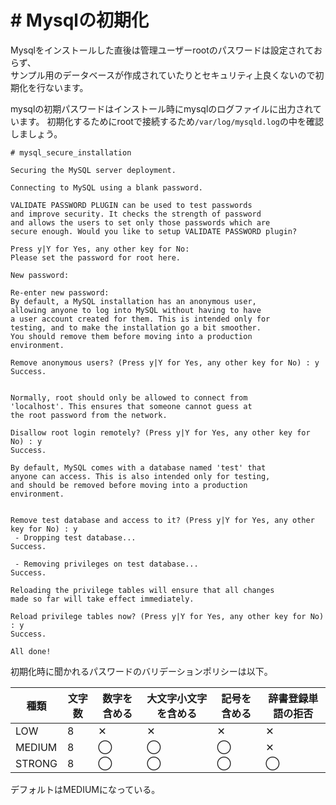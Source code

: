 # # Mysqlの初期化
Mysqlをインストールした直後は管理ユーザーrootのパスワードは設定されておらず、  
サンプル用のデータベースが作成されていたりとセキュリティ上良くないので初期化を行ないます。  

mysqlの初期パスワードはインストール時にmysqlのログファイルに出力されています。
初期化するためにrootで接続するため`/var/log/mysqld.log`の中を確認しましょう。


```
# mysql_secure_installation

Securing the MySQL server deployment.

Connecting to MySQL using a blank password.

VALIDATE PASSWORD PLUGIN can be used to test passwords
and improve security. It checks the strength of password
and allows the users to set only those passwords which are
secure enough. Would you like to setup VALIDATE PASSWORD plugin?

Press y|Y for Yes, any other key for No:
Please set the password for root here.

New password:

Re-enter new password:
By default, a MySQL installation has an anonymous user,
allowing anyone to log into MySQL without having to have
a user account created for them. This is intended only for
testing, and to make the installation go a bit smoother.
You should remove them before moving into a production
environment.

Remove anonymous users? (Press y|Y for Yes, any other key for No) : y
Success.


Normally, root should only be allowed to connect from
'localhost'. This ensures that someone cannot guess at
the root password from the network.

Disallow root login remotely? (Press y|Y for Yes, any other key for No) : y
Success.

By default, MySQL comes with a database named 'test' that
anyone can access. This is also intended only for testing,
and should be removed before moving into a production
environment.


Remove test database and access to it? (Press y|Y for Yes, any other key for No) : y
 - Dropping test database...
Success.

 - Removing privileges on test database...
Success.

Reloading the privilege tables will ensure that all changes
made so far will take effect immediately.

Reload privilege tables now? (Press y|Y for Yes, any other key for No) : y
Success.

All done!
```

初期化時に聞かれるパスワードのバリデーションポリシーは以下。  

| 種類 | 文字数 | 数字を含める | 大文字小文字を含める | 記号を含める | 辞書登録単語の拒否 |
| -- | -- | -- | -- | -- | -- |
| LOW | 8 | ✕ | ✕ | ✕ | ✕ |
| MEDIUM | 8 | ◯ | ◯ | ◯ | ✕ |
| STRONG | 8 | ◯ | ◯ | ◯ | ◯ |

デフォルトはMEDIUMになっている。  